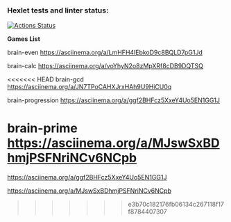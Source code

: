 ### Hexlet tests and linter status:

[![Actions Status](https://github.com/Ruligun/js-starter-project-44/workflows/hexlet-check/badge.svg)](https://github.com/Ruligun/js-starter-project-44/actions)

**Games List**

brain-even https://asciinema.org/a/LmHFH4lEbkoD9c8BQLD7pG1Jd

brain-calc https://asciinema.org/a/voYhyN2o8zMpXRf8cDB9DQTSQ

<<<<<<< HEAD
brain-gcd https://asciinema.org/a/JN7TPoCAHXJrxHAh9U9HiCU0q

brain-progression https://asciinema.org/a/ggf2BHFcz5XxeY4Uo5EN1GG1J

brain-prime https://asciinema.org/a/MJswSxBDhmjPSFNriNCv6NCpb
=======
https://asciinema.org/a/ggf2BHFcz5XxeY4Uo5EN1GG1J

https://asciinema.org/a/MJswSxBDhmjPSFNriNCv6NCpb
>>>>>>> e3b70c182176fb06134c267118f17f8784407307

